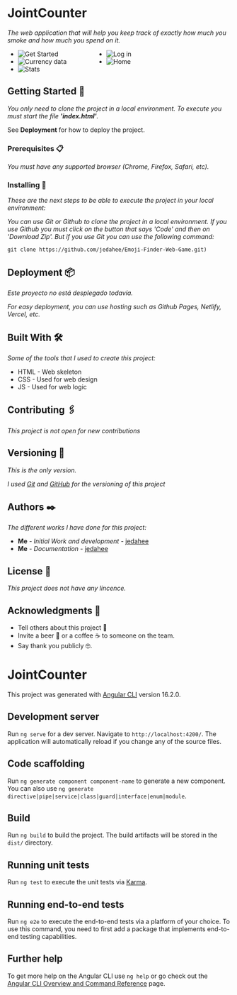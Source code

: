 # JointCounter

_The web application that will help you keep track of exactly how much you smoke and how much you spend on it._

<ul style="display:grid;grid-template-columns: repeat(auto-fit, 200px)">
    <li><img src="https://github.com/jedahee/JointCounter/assets/56111700/c1481ef3-a17e-4d89-a4d0-e1a3914baaef" alt="Get Started"></li>
    <li><img src="https://github.com/jedahee/JointCounter/assets/56111700/a49a6bf9-91af-411c-b76c-66446cc8bdb6" alt="Log in"></li>
    <li><img src="https://github.com/jedahee/JointCounter/assets/56111700/4b7a88d1-120e-4500-aa2c-c5f4decf9b1e" alt="Currency data"></li>
    <li><img src="https://github.com/jedahee/JointCounter/assets/56111700/2c250a98-9740-4c55-9fca-67d9cafe5492" alt="Home"></li>
    <li><img src="https://github.com/jedahee/JointCounter/assets/56111700/5a44287b-0998-4b4e-8f2d-5f1444b45c0a" alt="Stats"></li>
</ul>

## Getting Started 🚀

_You only need to clone the project in a local environment. To execute you must start the file **'index.html'**._

See **Deployment** for how to deploy the project.

### Prerequisites 📋

_You must have any supported browser (Chrome, Firefox, Safari, etc)._

### Installing 🔧

_These are the next steps to be able to execute the project in your local environment:_

_You can use Git or Github to clone the project in a local environment. If you use Github you must click on the button that says 'Code' and then on 'Download Zip'. But if you use Git you can use the following command:_

```
git clone https://github.com/jedahee/Emoji-Finder-Web-Game.git)
```

## Deployment 📦

_Este proyecto no está desplegado todavía._

_For easy deployment, you can use hosting such as Github Pages, Netlify, Vercel, etc._

## Built With 🛠️

_Some of the tools that I used to create this project:_

* HTML - Web skeleton
* CSS - Used for web design
* JS - Used for web logic

## Contributing 🖇️
_This project is not open for new contributions_

## Versioning 📌

_This is the only version._

_I used [Git](https://git-scm.com/) and [GitHub](https://github.com/) for the versioning of this project_

## Authors ✒️

_The different works I have done for this project:_

* **Me** - *Initial Work and development* - [jedahee](https://github.com/jedahee)
* **Me** - *Documentation* - [jedahee](https://github.com/jedahee) 

## License 📄

_This project does not have any lincence._

## Acknowledgments 🎁

* Tell others about this project 📢
* Invite a beer 🍺 or a coffee ☕ to someone on the team. 
* Say thank you publicly 🤓.


# JointCounter

This project was generated with [Angular CLI](https://github.com/angular/angular-cli) version 16.2.0.

## Development server

Run `ng serve` for a dev server. Navigate to `http://localhost:4200/`. The application will automatically reload if you change any of the source files.

## Code scaffolding

Run `ng generate component component-name` to generate a new component. You can also use `ng generate directive|pipe|service|class|guard|interface|enum|module`.

## Build

Run `ng build` to build the project. The build artifacts will be stored in the `dist/` directory.

## Running unit tests

Run `ng test` to execute the unit tests via [Karma](https://karma-runner.github.io).

## Running end-to-end tests

Run `ng e2e` to execute the end-to-end tests via a platform of your choice. To use this command, you need to first add a package that implements end-to-end testing capabilities.

## Further help

To get more help on the Angular CLI use `ng help` or go check out the [Angular CLI Overview and Command Reference](https://angular.io/cli) page.
